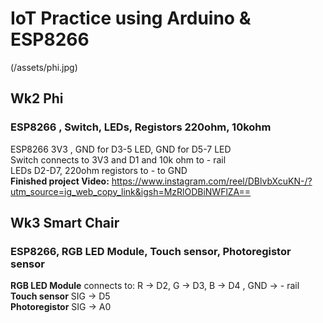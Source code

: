 # IoT Practice using Arduino & ESP8266
(/assets/phi.jpg)
## Wk2 Phi 
### ESP8266 , Switch, LEDs, Registors 220ohm, 10kohm 
ESP8266 3V3 , GND for D3-5 LED,   GND for D5-7 LED \
Switch connects to 3V3 and  D1 and 10k ohm to - rail \
LEDs D2-D7, 220ohm registors to - to GND \
**Finished project Video:**
https://www.instagram.com/reel/DBlvbXcuKN-/?utm_source=ig_web_copy_link&igsh=MzRlODBiNWFlZA==

## Wk3 Smart Chair

### ESP8266, RGB LED Module, Touch sensor, Photoregistor sensor 
**RGB LED Module** connects to: R -> D2, G -> D3, B -> D4 , GND -> - rail \
**Touch sensor** SIG -> D5 \
**Photoregistor** SIG -> A0 







